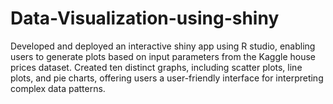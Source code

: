 # Data-Visualization-using-shiny
Developed and deployed an interactive shiny app using R studio, enabling users to generate plots based on input parameters from the Kaggle house prices dataset. Created ten distinct graphs, including scatter plots, line plots, and pie charts, offering users a user-friendly interface for interpreting complex data patterns. 
